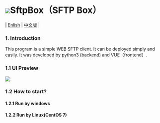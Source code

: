 # ![](https://note.youdao.com/yws/public/resource/deabc23357bd1170b455d63089114edc/xmlnote/BF7F78B632994C2787A523F20E143990/29938)SftpBox（SFTP Box）

| [Enlish]() | [中文版]() |

###  1. Introduction

This program is a simple WEB SFTP client. It can be deployed simply and easily. It was developed by python3 (backend) and VUE（frontend）.



### 1.1 UI Preview

![](https://note.youdao.com/yws/public/resource/deabc23357bd1170b455d63089114edc/xmlnote/562762EB724C47A79DA3F109CC97EA98/29942)



### 1.2 How to start?

#### 1.2.1 Run by windows



#### 1.2.2 Run by Linux(CentOS 7)



